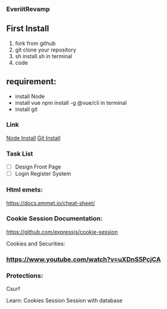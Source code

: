 ### EveriitRevamp

## First Install

1.  fork from github
2.  git clone your repository
3.  sh install.sh in terminal
4.  code

## requirement:

- install Node
- install vue npm install -g @vue/cli in terminal
- install git

### Link

[Node Install](https://nodejs.org/en/download/)
[Git Install](https://git-scm.com/downloads)

### Task List

- [ ] Design Front Page
- [ ] Login Register System

### Html emets:

https://docs.emmet.io/cheat-sheet/

### Cookie Session Documentation:

https://github.com/expressjs/cookie-session

Cookies and Securities:

### https://www.youtube.com/watch?v=uXDnS5PcjCA

### Protections:

Csurf

Learn:
Cookies
Session
Session with database
